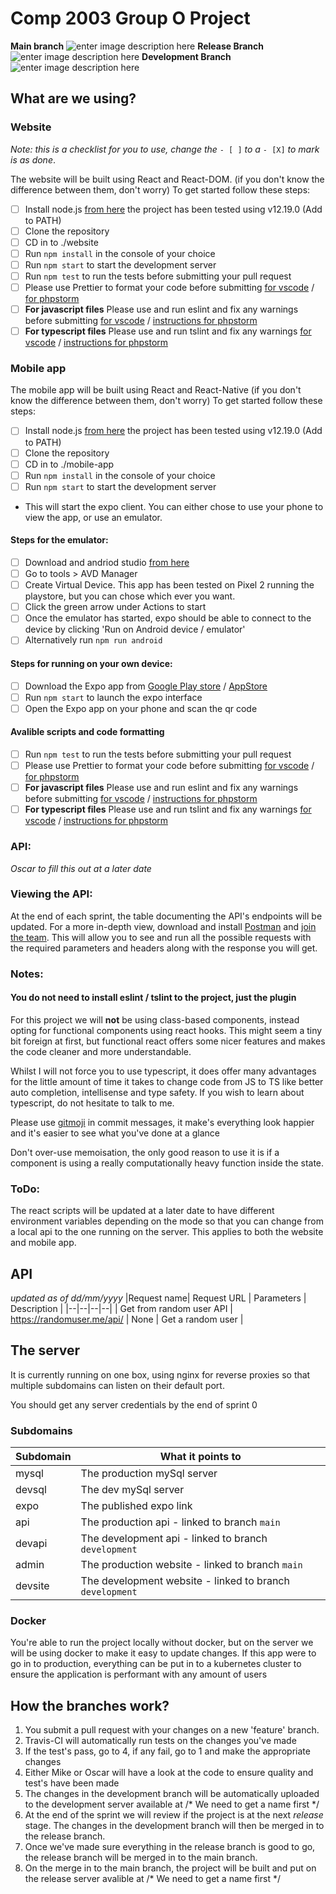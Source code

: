 
# Comp 2003 Group O Project
**Main branch** ![enter image description here](https://travis-ci.com/mbruty/COMP2003-2020-O.svg?token=pzMm3R21aNWorpoM4kpx&branch=main) **Release Branch** ![enter image description here](https://travis-ci.com/mbruty/COMP2003-2020-O.svg?token=pzMm3R21aNWorpoM4kpx&branch=Release) **Development Branch** ![enter image description here](https://travis-ci.com/mbruty/COMP2003-2020-O.svg?token=pzMm3R21aNWorpoM4kpx&branch=Development)

## What are we using?
### Website
*Note: this is a checklist for you to use, change the* `- [ ]` *to a* `- [X]` *to mark is as done*.

The website will be built using React and React-DOM. (if you don't know the difference between them, don't worry)
To get started follow these steps:

 - [ ] Install node.js [from here](https://nodejs.org/en/) the project has been tested using v12.19.0 (Add to PATH)
 - [ ] Clone the repository
 - [ ] CD in to ./website
 - [ ] Run `npm install` in the console of your choice
 - [ ] Run `npm start` to start the development server
 - [ ] Run `npm test` to run the tests before submitting your pull request
 - [ ] Please use Prettier to format your code before submitting [for vscode](https://marketplace.visualstudio.com/items?itemName=esbenp.prettier-vscode) / [for phpstorm](https://plugins.jetbrains.com/plugin/10456-prettier)
 - [ ] **For javascript files** Please use and run eslint and fix any warnings before submitting [for vscode](https://marketplace.visualstudio.com/items?itemName=dbaeumer.vscode-eslint) / [instructions for phpstorm](https://www.jetbrains.com/help/phpstorm/eslint.html)
 - [ ]  **For typescript files** Please use and run tslint and fix any warnings [for vscode](https://marketplace.visualstudio.com/items?itemName=ms-vscode.vscode-typescript-tslint-plugin) / [instructions for phpstorm](https://www.jetbrains.com/help/phpstorm/using-tslint-code-quality-tool.html#ws_tslint_activate_and_configure)
 ### Mobile app
 The mobile app will be built using React and React-Native (if you don't know the difference between them, don't worry)
 To get started follow these steps:
 - [ ] Install node.js [from here](https://nodejs.org/en/) the project has been tested using v12.19.0 (Add to PATH)
 - [ ] Clone the repository
 - [ ] CD in to ./mobile-app
 - [ ] Run `npm install` in the console of your choice
 - [ ] Run `npm start` to start the development server
 - This will start the expo client. You can either chose to use your phone to view the app, or use an emulator.
#### Steps for the emulator:
 - [ ] Download and andriod studio [from here](https://developer.android.com/studio)
 - [ ] Go to tools > AVD Manager 
 - [ ] Create Virtual Device. This app has been  tested on Pixel 2 running the playstore, but you can chose which ever you want.
 - [ ] Click the green arrow under Actions to start
 - [ ] Once the emulator has started, expo should be able to connect to the device by clicking 'Run on Android device / emulator'
 - [ ] Alternatively run `npm run android`
#### Steps for running on your own device:
- [ ] Download the Expo app from [Google Play store](https://play.google.com/store/apps/details?id=host.exp.exponent&hl=en&gl=US) / [AppStore](https://apps.apple.com/gb/app/expo-client/id982107779)
- [ ] Run `npm start` to launch the expo interface
- [ ] Open the Expo app on your phone and scan the qr code
#### Avalible scripts and code formatting
 - [ ] Run `npm test` to run the tests before submitting your pull request
 - [ ] Please use Prettier to format your code before submitting [for vscode](https://marketplace.visualstudio.com/items?itemName=esbenp.prettier-vscode) / [for phpstorm](https://plugins.jetbrains.com/plugin/10456-prettier)
 - [ ] **For javascript files** Please use and run eslint and fix any warnings before submitting [for vscode](https://marketplace.visualstudio.com/items?itemName=dbaeumer.vscode-eslint) / [instructions for phpstorm](https://www.jetbrains.com/help/phpstorm/eslint.html)
 - [ ]  **For typescript files** Please use and run tslint and fix any warnings [for vscode](https://marketplace.visualstudio.com/items?itemName=ms-vscode.vscode-typescript-tslint-plugin) / [instructions for phpstorm](https://www.jetbrains.com/help/phpstorm/using-tslint-code-quality-tool.html#ws_tslint_activate_and_configure)
### API:
*Oscar to fill this out at a later date* 

### Viewing the API:
At the end of each sprint, the table documenting the API's endpoints will be updated. For a more in-depth view, download and install [Postman](https://www.postman.com/downloads/) and [join the team](https://app.getpostman.com/join-team?invite_code=c268b68553ba83262de027359fd55d31). This will allow you to see and run all the possible requests with the required parameters and headers along with the response you will get.
 ### Notes:
 #### You do not need to install eslint / tslint to the project, just the plugin
   For this project we will **not** be using class-based components, instead opting for functional components using react hooks. This might seem a tiny bit foreign at first, but functional react offers some nicer features and makes the code cleaner and more understandable.
   
  Whilst I will not force you to use typescript, it does offer many advantages for the little amount of time it takes to change code from JS to TS like better auto completion, intellisense and type safety. If you wish to learn about typescript, do not hesitate to talk to me.

Please use [gitmoji](https://gitmoji.carloscuesta.me/) in commit messages, it make's everything look happier and it's easier to see what you've done at a glance 

Don't over-use memoisation, the only good reason to use it is if a component is using a really computationally heavy function inside the state.
### ToDo: 
The react scripts will be updated at a later date to have different environment variables depending on the mode so that you can change from a local api to the one running on the server. This applies to both  the website and mobile app. 
## API
*updated as of dd/mm/yyyy*
|Request name| Request URL | Parameters | Description |
|--|--|--|--|
| Get from random user API | https://randomuser.me/api/ | None | Get a random user |

## The server
It is currently running on one box, using nginx for reverse proxies so that multiple subdomains can listen on their default port.

You should get any server credentials by the end of sprint 0
### Subdomains
| Subdomain | What it points to |
|--|--|
| mysql | The production mySql server |
| devsql | The dev mySql server |
| expo | The published expo link |
| api | The production api - linked to branch `main` |
| devapi | The development api - linked to branch `development` |
| admin | The production website - linked to branch `main` |
| devsite | The development website - linked to branch `development` |

### Docker
You're able to run the project locally without docker, but on the server we will be using docker to make it easy to update changes. If this app were to go in to production, everything can be put in to a kubernetes cluster to ensure the application is performant with any amount of users
 
## How the branches work?

 1. You submit a pull request with your changes on a new 'feature' branch.
 2. Travis-CI will automatically run tests on the changes you've made
 3. If the test's pass, go to 4, if any fail, go to 1 and make the appropriate changes
 4. Either Mike or Oscar will have a look at the code to ensure quality and test's have been made 
 5. The changes in the development branch will be automatically uploaded to the development server available at /* We need to get a name first */
 6. At the end of the sprint we will review if the project is at the next *release* stage. The changes in the development branch will then be merged in to the release branch.
 7. Once we've made sure everything in the release branch is good to go, the release branch will be merged in to the main branch.
 8. On the merge in to the main branch, the project will be built and put on the release server avalible at /* We need to get a name first */

